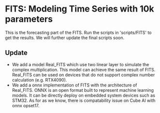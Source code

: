 # FITS: Modeling Time Series with 10k parameters

This is the forecasting part of the FITS. Run the scripts in 'scripts/FITS' to get the results. We will further update the final scripts soon. 

## Update
- We add a model Real_FITS which use two linear layer to simulate the complex multiplication. This model can achieve the same result of FITS. Real_FITS can be used on devices that do not support complex number calculation (e.g. RTX4090). 
- We add a onnx implementation of FITS with the architecture of Real_FITS. ONNX is an open format built to represent machine learning models. It can be directly deploy on embedded system devices such as STM32. As for as we know, there is compatability issue on Cube AI with onnx opset17. 